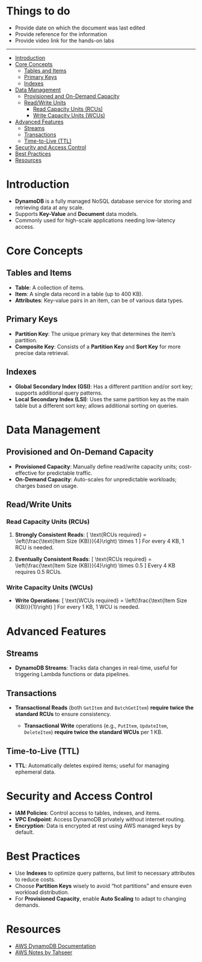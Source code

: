 <h1> Things to do </h1>

- Provide date on which the document was last edited
- Provide reference for the information
- Provide video link for the hands-on labs
---

- [Introduction](#introduction)
- [Core Concepts](#core-concepts)
  - [Tables and Items](#tables-and-items)
  - [Primary Keys](#primary-keys)
  - [Indexes](#indexes)
- [Data Management](#data-management)
  - [Provisioned and On-Demand Capacity](#provisioned-and-on-demand-capacity)
  - [Read/Write Units](#readwrite-units)
    - [Read Capacity Units (RCUs)](#read-capacity-units-rcus)
    - [Write Capacity Units (WCUs)](#write-capacity-units-wcus)
- [Advanced Features](#advanced-features)
  - [Streams](#streams)
  - [Transactions](#transactions)
  - [Time-to-Live (TTL)](#time-to-live-ttl)
- [Security and Access Control](#security-and-access-control)
- [Best Practices](#best-practices)
- [Resources](#resources)

# Introduction
- **DynamoDB** is a fully managed NoSQL database service for storing and retrieving data at any scale.
- Supports **Key-Value** and **Document** data models.
- Commonly used for high-scale applications needing low-latency access.

# Core Concepts
## Tables and Items
- **Table**: A collection of items.
- **Item**: A single data record in a table (up to 400 KB).
- **Attributes**: Key-value pairs in an item, can be of various data types.

## Primary Keys
- **Partition Key**: The unique primary key that determines the item’s partition.
- **Composite Key**: Consists of a **Partition Key** and **Sort Key** for more precise data retrieval.

## Indexes
- **Global Secondary Index (GSI)**: Has a different partition and/or sort key; supports additional query patterns.
- **Local Secondary Index (LSI)**: Uses the same partition key as the main table but a different sort key; allows additional sorting on queries.

# Data Management
## Provisioned and On-Demand Capacity
- **Provisioned Capacity**: Manually define read/write capacity units; cost-effective for predictable traffic.
- **On-Demand Capacity**: Auto-scales for unpredictable workloads; charges based on usage.

## Read/Write Units
### Read Capacity Units (RCUs)
1. **Strongly Consistent Reads**: 
   \[
   \text{RCUs required} = \left(\frac{\text{Item Size (KB)}}{4}\right) \times 1
   \]
   For every 4 KB, 1 RCU is needed.

2. **Eventually Consistent Reads**: 
   \[
   \text{RCUs required} = \left(\frac{\text{Item Size (KB)}}{4}\right) \times 0.5
   \]
   Every 4 KB requires 0.5 RCUs.

### Write Capacity Units (WCUs)
- **Write Operations**: 
  \[
  \text{WCUs required} = \left(\frac{\text{Item Size (KB)}}{1}\right)
  \]
  For every 1 KB, 1 WCU is needed.

# Advanced Features
## Streams
- **DynamoDB Streams**: Tracks data changes in real-time, useful for triggering Lambda functions or data pipelines.

## Transactions
- **Transactional Reads** (both `GetItem` and `BatchGetItem`) **require twice the standard RCUs** to ensure consistency.

  - **Transactional Write** operations (e.g., `PutItem`, `UpdateItem`, `DeleteItem`) **require twice the standard WCUs** per 1 KB.

## Time-to-Live (TTL)
- **TTL**: Automatically deletes expired items; useful for managing ephemeral data.

# Security and Access Control
- **IAM Policies**: Control access to tables, indexes, and items.
- **VPC Endpoint**: Access DynamoDB privately without internet routing.
- **Encryption**: Data is encrypted at rest using AWS managed keys by default.

# Best Practices
- Use **Indexes** to optimize query patterns, but limit to necessary attributes to reduce costs.
- Choose **Partition Keys** wisely to avoid “hot partitions” and ensure even workload distribution.
- For **Provisioned Capacity**, enable **Auto Scaling** to adapt to changing demands.

# Resources
- [AWS DynamoDB Documentation](https://docs.aws.amazon.com/dynamodb/index.html)
- [AWS Notes by Tahseer](https://arkalim.notion.site/IAM-e1b1d6d4287644b8874dd7614f3c6d49#fd868bc3e20c40a3818fa77334f76be7)